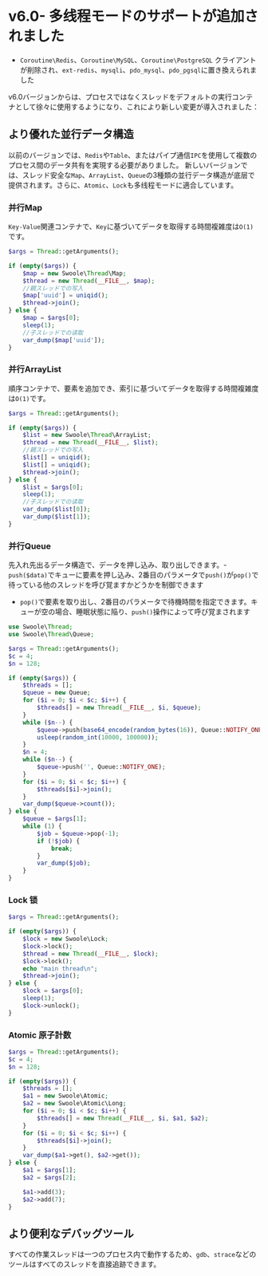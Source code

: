 # v6.0- 多线程モードのサポートが追加されました
- `Coroutine\Redis`、`Coroutine\MySQL`、`Coroutine\PostgreSQL` クライアントが削除され、`ext-redis`、`mysqli`、`pdo_mysql`、`pdo_pgsql`に置き換えられました

v6.0バージョンからは、プロセスではなくスレッドをデフォルトの実行コンテナとして徐々に使用するようになり、これにより新しい変更が導入されました：
## より優れた並行データ構造

以前のバージョンでは、`Redis`や`Table`、またはパイプ通信`IPC`を使用して複数のプロセス間のデータ共有を実現する必要がありました。
新しいバージョンでは、スレッド安全な`Map`、`ArrayList`、`Queue`の3種類の並行データ構造が底层で提供されます。さらに、`Atomic`、`Lock`も多线程モードに適合しています。
### 并行Map
`Key-Value`関連コンテナで、`Key`に基づいてデータを取得する時間複雑度は`O(1)`です。

```php
$args = Thread::getArguments();

if (empty($args)) {
    $map = new Swoole\Thread\Map;
    $thread = new Thread(__FILE__, $map);
    //親スレッドでの写入
    $map['uuid'] = uniqid();
    $thread->join();
} else {
    $map = $args[0];
    sleep(1);
    //子スレッドでの读取
    var_dump($map['uuid']);
}
```
### 并行ArrayList
順序コンテナで、要素を追加でき、索引に基づいてデータを取得する時間複雑度は`O(1)`です。

```php
$args = Thread::getArguments();

if (empty($args)) {
    $list = new Swoole\Thread\ArrayList;
    $thread = new Thread(__FILE__, $list);
    //親スレッドでの写入
    $list[] = uniqid();
    $list[] = uniqid();
    $thread->join();
} else {
    $list = $args[0];
    sleep(1);
    //子スレッドでの读取
    var_dump($list[0]);
    var_dump($list[1]);
}
```
### 并行Queue
先入れ先出るデータ構造で、データを押し込み、取り出しできます。- `push($data)`でキューに要素を押し込み、2番目のパラメータで`push()`が`pop()`で待っている他のスレッドを呼び覚ますかどうかを制御できます
- `pop()`で要素を取り出し、2番目のパラメータで待機時間を指定できます。キューが空の場合、睡眠状態に陥り、`push()`操作によって呼び覚まされます

```php
use Swoole\Thread;
use Swoole\Thread\Queue;

$args = Thread::getArguments();
$c = 4;
$n = 128;

if (empty($args)) {
    $threads = [];
    $queue = new Queue;
    for ($i = 0; $i < $c; $i++) {
        $threads[] = new Thread(__FILE__, $i, $queue);
    }
    while ($n--) {
        $queue->push(base64_encode(random_bytes(16)), Queue::NOTIFY_ONE);
        usleep(random_int(10000, 100000));
    }
    $n = 4;
    while ($n--) {
        $queue->push('', Queue::NOTIFY_ONE);
    }
    for ($i = 0; $i < $c; $i++) {
        $threads[$i]->join();
    }
    var_dump($queue->count());
} else {
    $queue = $args[1];
    while (1) {
        $job = $queue->pop(-1);
        if (!$job) {
            break;
        }
        var_dump($job);
    }
}
```
### Lock 锁
```php
$args = Thread::getArguments();

if (empty($args)) {
    $lock = new Swoole\Lock;
    $lock->lock();
    $thread = new Thread(__FILE__, $lock);
    $lock->lock();
    echo "main thread\n";
    $thread->join();
} else {
    $lock = $args[0];
    sleep(1);
    $lock->unlock();
}
```
### Atomic 原子計数
```php
$args = Thread::getArguments();
$c = 4;
$n = 128;

if (empty($args)) {
    $threads = [];
    $a1 = new Swoole\Atomic;
    $a2 = new Swoole\Atomic\Long;
    for ($i = 0; $i < $c; $i++) {
        $threads[] = new Thread(__FILE__, $i, $a1, $a2);
    }
    for ($i = 0; $i < $c; $i++) {
        $threads[$i]->join();
    }
    var_dump($a1->get(), $a2->get());
} else {
    $a1 = $args[1];
    $a2 = $args[2];

    $a1->add(3);
    $a2->add(7);
}
```
## より便利なデバッグツール
すべての作業スレッドは一つのプロセス内で動作するため、`gdb`、`strace`などのツールはすべてのスレッドを直接追跡できます。
